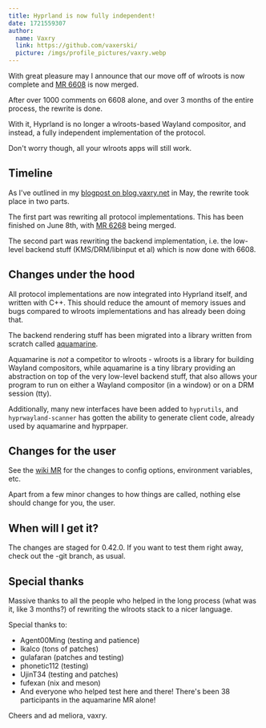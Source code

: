 ```yaml
---
title: Hyprland is now fully independent!
date: 1721559307
author:
  name: Vaxry
  link: https://github.com/vaxerski/
  picture: /imgs/profile_pictures/vaxry.webp
---
```


With great pleasure may I announce that our move off of wlroots is now complete and [MR 6608](https://github.com/hyprwm/Hyprland/pull/6608) is
now merged.

After over 1000 comments on 6608 alone, and over 3 months of the entire process, the rewrite is done.

With it, Hyprland is no longer a wlroots-based Wayland compositor, and instead, a fully independent implementation of the protocol.

Don't worry though, all your wlroots apps will still work.

## Timeline

As I've outlined in my [blogpost on blog.vaxry.net](https://blog.vaxry.net/articles/2024-wlrootsRewrite) in May, the rewrite took
place in two parts.

The first part was rewriting all protocol implementations. This has been finished on June 8th, with [MR 6268](https://github.com/hyprwm/Hyprland/pull/6268) being merged.

The second part was rewriting the backend implementation, i.e. the low-level backend stuff (KMS/DRM/libinput et al) which is now done with 6608.

## Changes under the hood

All protocol implementations are now integrated into Hyprland itself, and written with C++. This should reduce the amount of memory issues and bugs compared to wlroots implementations
and has already been doing that.

The backend rendering stuff has been migrated into a library written from scratch called [aquamarine](https://github.com/hyprwm/aquamarine).

Aquamarine is _not_ a competitor to wlroots - wlroots is a library for building Wayland compositors, while aquamarine is a tiny library providing an abstraction on top of the very low-level
backend stuff, that also allows your program to run on either a Wayland compositor (in a window) or on a DRM session (tty).

Additionally, many new interfaces have been added to `hyprutils`, and `hyprwayland-scanner` has gotten the ability to generate client code, already used by aquamarine and hyprpaper.

## Changes for the user

See the [wiki MR](https://github.com/hyprwm/hyprland-wiki/pull/721) for the changes to config options, environment variables, etc.

Apart from a few minor changes to how things are called, nothing else should change for you, the user.

## When will I get it?

The changes are staged for 0.42.0. If you want to test them right away, check out the -git branch, as usual.

## Special thanks

Massive thanks to all the people who helped in the long process (what was it, like 3 months?) of rewriting the wlroots stack to a nicer language.

Special thanks to:

- Agent00Ming (testing and patience)
- Ikalco (tons of patches)
- gulafaran (patches and testing)
- phonetic112 (testing)
- UjinT34 (testing and patches)
- fufexan (nix and meson)
- And everyone who helped test here and there! There's been 38 participants in the aquamarine MR alone!

Cheers and ad meliora,
vaxry.
